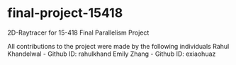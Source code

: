 # final-project-15418
2D-Raytracer for 15-418 Final Parallelism Project

All contributions to the project were made by the following individuals
Rahul Khandelwal - Github ID: rahulkhand
Emily Zhang - Github ID: exiaohuaz
